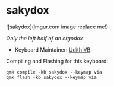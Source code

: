 # sakydox

![sakydox](imgur.com image replace me!)

*Only the left half of an ergodox*


* Keyboard Maintainer: [Udith VB](https://github.com/udithvb)


Compiling and Flashing for this keyboard:

    qmk compile -kb sakydox --keymap via
    qmk flash -kb sakydox --keymap via
